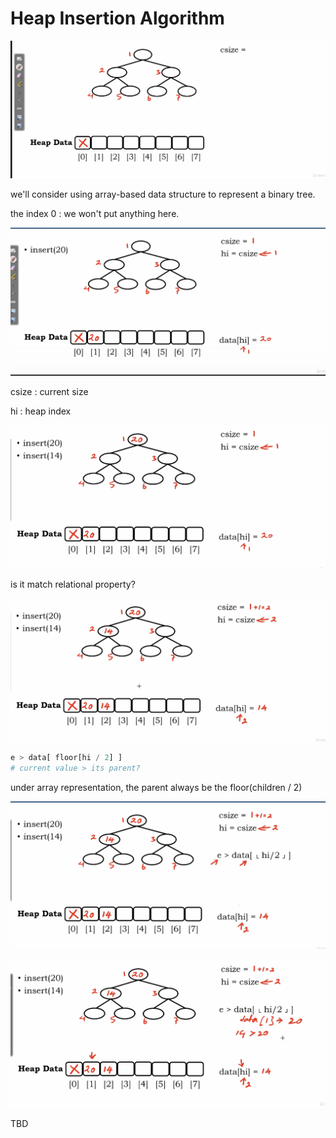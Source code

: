 # Heap Insertion Algorithm

<img src='../assets/220_1.png'></img>

we'll consider using array-based data structure to represent a binary tree.

the index 0 : we won't put anything here.

<img src='../assets/220_2.png'></img>

csize : current size

hi : heap index

<img src='../assets/220_3.png'></img>

is it match relational property?

<img src='../assets/220_4.png'></img>

``` Python
e > data[ floor[hi / 2] ]
# current value > its parent?
```

under array representation, the parent always be the floor(children / 2)

<img src='../assets/220_5.png'></img>

<img src='../assets/220_6.png'></img>

TBD
